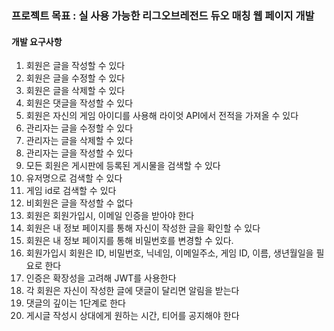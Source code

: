 ### 프로젝트 목표 : 실 사용 가능한 리그오브레전드 듀오 매칭 웹 페이지 개발

#### 개발 요구사항

1) 회원은 글을 작성할 수 있다
2) 회원은 글을 수정할 수 있다
3) 회원은 글을 삭제할 수 있다
4) 회원은 댓글을 작성할 수 있다
5) 회원은 자신의 게임 아이디를 사용해 라이엇 API에서 전적을 가져올 수 있다
6) 관리자는 글을 수정할 수 있다
7) 관리자는 글을 삭제할 수 있다
8) 관리자는 글을 작성할 수 있다
9) 모든 회원은 게시판에 등록된 게시물을 검색할 수 있다
10) 유저명으로 검색할 수 있다
11) 게임 id로 검색할 수 있다
12) 비회원은 글을 작성할 수 없다
13) 회원은 회원가입시, 이메일 인증을 받아야 한다
14) 회원은 내 정보 페이지를 통해 자신이 작성한 글을 확인할 수 있다
15) 회원은 내 정보 페이지를 통해 비밀번호를 변경할 수 있다.
16) 회원가입시 회원은 ID, 비밀번호, 닉네임, 이메일주소, 게임 ID, 이름, 생년월일을 필요로 한다
17) 인증은 확장성을 고려해 JWT를 사용한다
18) 각 회원은 자신이 작성한 글에 댓글이 달리면 알림을 받는다
19) 댓글의 깊이는 1단계로 한다
20) 게시글 작성시 상대에게 원하는 시간, 티어를 공지해야 한다
